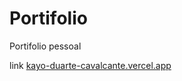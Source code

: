 # Portifolio
 Portifolio pessoal
 
 link [kayo-duarte-cavalcante.vercel.app](https://kayo-duarte-cavalcante.vercel.app/)
